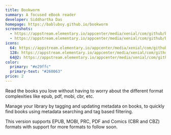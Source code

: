 ```yaml
---
title: Bookworm
summary: A focused eBook reader
developer: Siddhartha Das
homepage: https://babluboy.github.io/bookworm
screenshots:
  - https://appstream.elementary.io/appcenter/media/xenial/com/github/babluboy.bookworm.desktop/0150C4B83CCAD9897F76147ED4407A6A/screenshots/image-1_orig.png
  - https://appstream.elementary.io/appcenter/media/xenial/com/github/babluboy.bookworm.desktop/0150C4B83CCAD9897F76147ED4407A6A/screenshots/image-2_orig.png
icons:
  64: https://appstream.elementary.io/appcenter/media/xenial/com/github/babluboy.bookworm.desktop/0150C4B83CCAD9897F76147ED4407A6A/icons/64x64/com.github.babluboy.bookworm_com.github.babluboy.bookworm.png
  128: https://appstream.elementary.io/appcenter/media/xenial/com/github/babluboy.bookworm.desktop/0150C4B83CCAD9897F76147ED4407A6A/icons/128x128/com.github.babluboy.bookworm_com.github.babluboy.bookworm.png
  64@2: https://appstream.elementary.io/appcenter/media/xenial/com/github/babluboy.bookworm.desktop/0150C4B83CCAD9897F76147ED4407A6A/icons/64x64@2/com.github.babluboy.bookworm_com.github.babluboy.bookworm.png
color:
  primary: "#e29ffc"
  primary-text: "#260063"
price: 2
---
```


<p>Read the books you love without having to worry about the different format complexities like epub, pdf, mobi, cbr, etc.</p>
<p>Manage your library by tagging and updating metadata on books, to quickly find books using metadata searching and tag based filtering.</p>
<p>This version supports EPUB, MOBI, PRC, PDF and Comics (CBR and CBZ) formats with support for more formats to follow soon.</p>